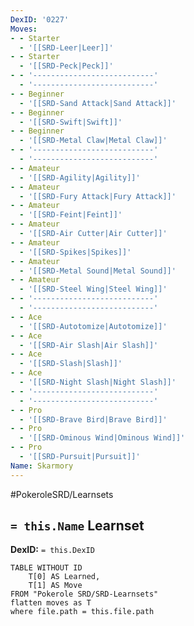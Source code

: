 ```yaml
---
DexID: '0227'
Moves:
- - Starter
  - '[[SRD-Leer|Leer]]'
- - Starter
  - '[[SRD-Peck|Peck]]'
- - '---------------------------'
  - '---------------------------'
- - Beginner
  - '[[SRD-Sand Attack|Sand Attack]]'
- - Beginner
  - '[[SRD-Swift|Swift]]'
- - Beginner
  - '[[SRD-Metal Claw|Metal Claw]]'
- - '---------------------------'
  - '---------------------------'
- - Amateur
  - '[[SRD-Agility|Agility]]'
- - Amateur
  - '[[SRD-Fury Attack|Fury Attack]]'
- - Amateur
  - '[[SRD-Feint|Feint]]'
- - Amateur
  - '[[SRD-Air Cutter|Air Cutter]]'
- - Amateur
  - '[[SRD-Spikes|Spikes]]'
- - Amateur
  - '[[SRD-Metal Sound|Metal Sound]]'
- - Amateur
  - '[[SRD-Steel Wing|Steel Wing]]'
- - '---------------------------'
  - '---------------------------'
- - Ace
  - '[[SRD-Autotomize|Autotomize]]'
- - Ace
  - '[[SRD-Air Slash|Air Slash]]'
- - Ace
  - '[[SRD-Slash|Slash]]'
- - Ace
  - '[[SRD-Night Slash|Night Slash]]'
- - '---------------------------'
  - '---------------------------'
- - Pro
  - '[[SRD-Brave Bird|Brave Bird]]'
- - Pro
  - '[[SRD-Ominous Wind|Ominous Wind]]'
- - Pro
  - '[[SRD-Pursuit|Pursuit]]'
Name: Skarmory
---
```


#PokeroleSRD/Learnsets

## `= this.Name` Learnset

**DexID:** `= this.DexID`

```dataview
TABLE WITHOUT ID
    T[0] AS Learned,
    T[1] AS Move
FROM "Pokerole SRD/SRD-Learnsets"
flatten moves as T
where file.path = this.file.path
```
